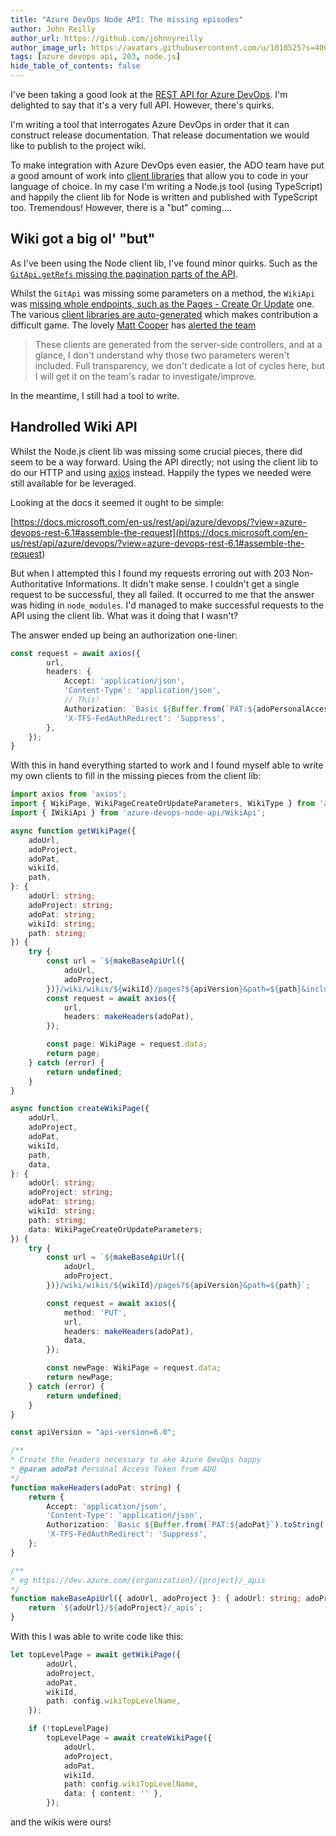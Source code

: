 ```yaml
---
title: "Azure DevOps Node API: The missing episodes"
author: John Reilly
author_url: https://github.com/johnnyreilly
author_image_url: https://avatars.githubusercontent.com/u/1010525?s=400&u=294033082cfecf8ad1645b4290e362583b33094a&v=4
tags: [azure devops api, 203, node.js]
hide_table_of_contents: false
---
```

I've been taking a good look at the [REST API for Azure DevOps](<https://docs.microsoft.com/en-us/rest/api/azure/devops/?view=azure-devops-rest-6.1>). I'm delighted to say that it's a very full API. However, there's quirks.

I'm writing a tool that interrogates Azure DevOps in order that it can construct release documentation. That release documentation we would like to publish to the project wiki.

To make integration with Azure DevOps even easier, the ADO team have put a good amount of work into [client libraries](<https://docs.microsoft.com/en-us/rest/api/azure/devops/?view=azure-devops-rest-6.1#client-libraries>) that allow you to code in your language of choice. In my case I'm writing a Node.js tool (using TypeScript) and happily the client lib for Node is written and published with TypeScript too. Tremendous! However, there is a "but" coming....

## Wiki got a big ol' "but"

As I've been using the Node client lib, I've found minor quirks. Such as the [`GitApi.getRefs` missing the pagination parts of the API](<https://github.com/microsoft/azure-devops-node-api/issues/415>).

Whilst the `GitApi` was missing some parameters on a method, the `WikiApi` was [missing whole endpoints, such as the Pages - Create Or Update](<https://github.com/microsoft/azure-devops-node-api/issues/416>) one. The various [client libraries are auto-generated](<https://github.com/microsoft/azure-devops-node-api/blob/master/CONTRIBUTING.md#general-contribution-guide>) which makes contribution a difficult game. The lovely [Matt Cooper](<https://github.com/vtbassmatt>) has [alerted the team](<https://github.com/microsoft/azure-devops-node-api/issues/415#issuecomment-717991914>)

> These clients are generated from the server-side controllers, and at a glance, I don't understand why those two parameters weren't included. Full transparency, we don't dedicate a lot of cycles here, but I will get it on the team's radar to investigate/improve.

In the meantime, I still had a tool to write.

## Handrolled Wiki API

Whilst the Node.js client lib was missing some crucial pieces, there did seem to be a way forward. Using the API directly; not using the client lib to do our HTTP and using [axios](<https://github.com/axios/axios>) instead. Happily the types we needed were still available for be leveraged.

Looking at the docs it seemed it ought to be simple:

[https://docs.microsoft.com/en-us/rest/api/azure/devops/?view=azure-devops-rest-6.1#assemble-the-request](<https://docs.microsoft.com/en-us/rest/api/azure/devops/?view=azure-devops-rest-6.1#assemble-the-request>)

But when I attempted this I found my requests erroring out with 203 Non-Authoritative Informations. It didn't make sense. I couldn't get a single request to be successful, they all failed. It occurred to me that the answer was hiding in `node_modules`. I'd managed to make successful requests to the API using the client lib. What was it doing that I wasn't?

The answer ended up being an authorization one-liner:

```ts
const request = await axios({
        url,
        headers: {
            Accept: 'application/json',
            'Content-Type': 'application/json',
            // This!
            Authorization: `Basic ${Buffer.from(`PAT:${adoPersonalAccessToken}`).toString('base64')}`,
            'X-TFS-FedAuthRedirect': 'Suppress',
        },
    });
}
```

With this in hand everything started to work and I found myself able to write my own clients to fill in the missing pieces from the client lib:

```ts
import axios from 'axios';
import { WikiPage, WikiPageCreateOrUpdateParameters, WikiType } from 'azure-devops-node-api/interfaces/WikiInterfaces';
import { IWikiApi } from 'azure-devops-node-api/WikiApi';

async function getWikiPage({
    adoUrl,
    adoProject,
    adoPat,
    wikiId,
    path,
}: {
    adoUrl: string;
    adoProject: string;
    adoPat: string;
    wikiId: string;
    path: string;
}) {
    try {
        const url = `${makeBaseApiUrl({
            adoUrl,
            adoProject,
        })}/wiki/wikis/${wikiId}/pages?${apiVersion}&path=${path}&includeContent=True&recursionLevel=full`;
        const request = await axios({
            url,
            headers: makeHeaders(adoPat),
        });

        const page: WikiPage = request.data;
        return page;
    } catch (error) {
        return undefined;
    }
}

async function createWikiPage({
    adoUrl,
    adoProject,
    adoPat,
    wikiId,
    path,
    data,
}: {
    adoUrl: string;
    adoProject: string;
    adoPat: string;
    wikiId: string;
    path: string;
    data: WikiPageCreateOrUpdateParameters;
}) {
    try {
        const url = `${makeBaseApiUrl({
            adoUrl,
            adoProject,
        })}/wiki/wikis/${wikiId}/pages?${apiVersion}&path=${path}`;

        const request = await axios({
            method: 'PUT',
            url,
            headers: makeHeaders(adoPat),
            data,
        });

        const newPage: WikiPage = request.data;
        return newPage;
    } catch (error) {
        return undefined;
    }
}

const apiVersion = "api-version=6.0";

/**
* Create the headers necessary to ake Azure DevOps happy
* @param adoPat Personal Access Token from ADO
*/
function makeHeaders(adoPat: string) {
    return {
        Accept: 'application/json',
        'Content-Type': 'application/json',
        Authorization: `Basic ${Buffer.from(`PAT:${adoPat}`).toString('base64')}`,
        'X-TFS-FedAuthRedirect': 'Suppress',
    };
}

/**
* eg https://dev.azure.com/{organization}/{project}/_apis
*/
function makeBaseApiUrl({ adoUrl, adoProject }: { adoUrl: string; adoProject: string }) {
    return `${adoUrl}/${adoProject}/_apis`;
}
```

With this I was able to write code like this:

```ts
let topLevelPage = await getWikiPage({
        adoUrl,
        adoProject,
        adoPat,
        wikiId,
        path: config.wikiTopLevelName,
    });

    if (!topLevelPage)
        topLevelPage = await createWikiPage({
            adoUrl,
            adoProject,
            adoPat,
            wikiId,
            path: config.wikiTopLevelName,
            data: { content: '' },
        });
```

and the wikis were ours!


